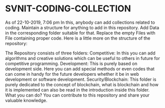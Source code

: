# SVNIT-CODING-COLLECTION
As of 22-10-2019, 7:06 pm
In this, anybody can add collections related to coding.
Maintain a structure for anything to add in this repository.
Add Data in the corresponding folder suitable for that.
Replace the empty Files with File containing proper code.
Here is a little more on the structure of the repository:

The Repository consists of three folders:
Competitive: In this you can add algorithms and creative solutions which can be useful to others in future for competitive programming.
Development: This is purely based on development side. Here you can add special methods or even codes that can come in handy for the future developers whether it be in web development or software development.
Security/Blockchain: This folder is purely dedicated to the concept of blockchain, what is blockchain and how it is implemented can also be read in the introduction inside this folder.
What you can do?
You can contribute to this repository and share your valuable knowledge.
